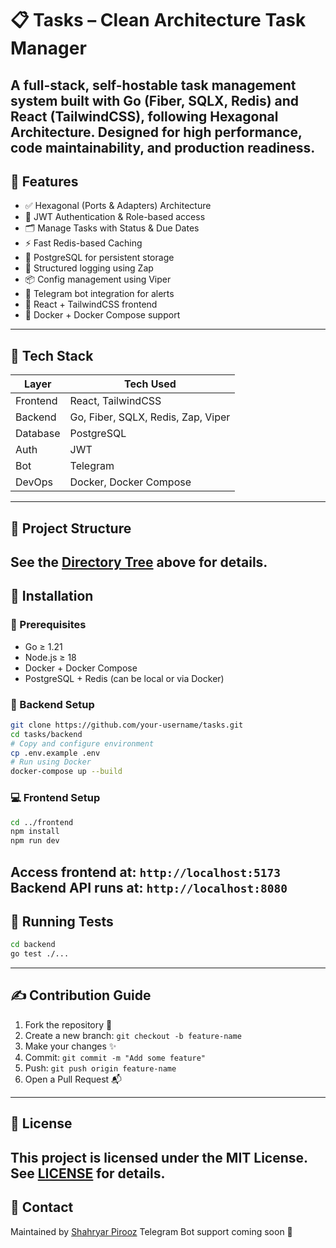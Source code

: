 # 📋 Tasks – Clean Architecture Task Manager

A full-stack, self-hostable task management system built with Go (Fiber, SQLX, Redis) and React (TailwindCSS), following **Hexagonal Architecture**. Designed for high performance, code maintainability, and production readiness.
---

## 🚀 Features

- ✅ Hexagonal (Ports & Adapters) Architecture
- 🔐 JWT Authentication & Role-based access
- 🗂 Manage Tasks with Status & Due Dates
- ⚡ Fast Redis-based Caching
- 🐘 PostgreSQL for persistent storage
- 🧾 Structured logging using Zap
- 📦 Config management using Viper
- 🤖 Telegram bot integration for alerts
- 🎨 React + TailwindCSS frontend
- 🐳 Docker + Docker Compose support
---

## 🧱 Tech Stack
| Layer | Tech Used |
|------------|----------------------------------------|
| Frontend | React, TailwindCSS |
| Backend | Go, Fiber, SQLX, Redis, Zap, Viper |
| Database | PostgreSQL |
| Auth | JWT |
| Bot | Telegram |
| DevOps | Docker, Docker Compose |
---

## 📁 Project Structure
See the [Directory Tree](#-directory-tree-backend--frontend---hexagonal) above for details.
---

## 🧰 Installation
### 🚧 Prerequisites
- Go ≥ 1.21
- Node.js ≥ 18
- Docker + Docker Compose
- PostgreSQL + Redis (can be local or via Docker)
### 🔧 Backend Setup
```bash
git clone https://github.com/your-username/tasks.git
cd tasks/backend
# Copy and configure environment
cp .env.example .env
# Run using Docker
docker-compose up --build
```
### 💻 Frontend Setup
```bash
cd ../frontend
npm install
npm run dev
```
Access frontend at: `http://localhost:5173`
Backend API runs at: `http://localhost:8080`
---
## 🧪 Running Tests
```bash
cd backend
go test ./...
```
---
## ✍️ Contribution Guide
1. Fork the repository 🍴
2. Create a new branch: `git checkout -b feature-name`
3. Make your changes ✨
4. Commit: `git commit -m "Add some feature"`
5. Push: `git push origin feature-name`
6. Open a Pull Request 📬
---
## 📜 License
This project is licensed under the **MIT License**. See [LICENSE](./LICENSE) for details.
---
## 💬 Contact
Maintained by [Shahryar Pirooz](https://github.com/Shahryar-Pirooz)
Telegram Bot support coming soon 🤖 
